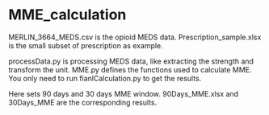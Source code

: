 # MME_calculation

MERLIN_3664_MEDS.csv is the opioid MEDS data.
Prescription_sample.xlsx is the small subset of prescription as example.

processData.py is processing MEDS data, like extracting the strength and transform the unit.
MME.py defines the functions used to calculate MME.
You only need to run fianlCalculation.py to get the results.

Here sets 90 days and 30 days MME window.
90Days_MME.xlsx and 30Days_MME are the corresponding results.

